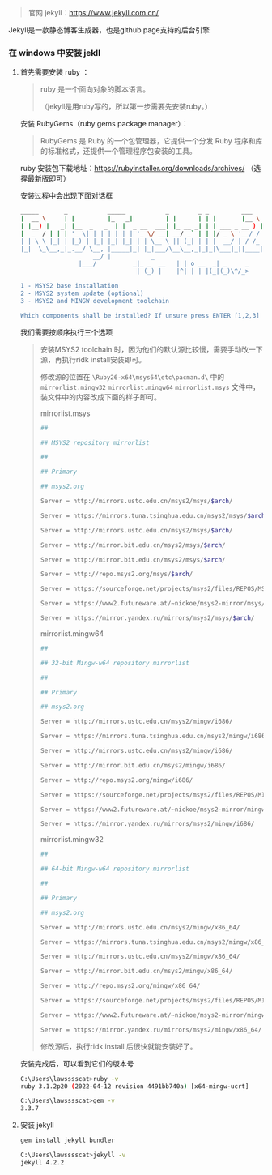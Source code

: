 > 官网 jekyll：<https://www.jekyll.com.cn/>

Jekyll是一款静态博客生成器，也是github page支持的后台引擎

### 在 windows 中安装 jekll


1. 首先需要安装 ruby ：

    >ruby 是一个面向对象的脚本语言。
    >
    >（jekyll是用ruby写的，所以第一步需要先安装ruby。）

    安装 RubyGems（ruby gems package manager）：

    >RubyGems 是 Ruby 的一个包管理器，它提供一个分发 Ruby 程序和库的标准格式，还提供一个管理程序包安装的工具。

    ruby 安装包下载地址：<https://rubyinstaller.org/downloads/archives/> （选择最新版即可）

    安装过程中会出现下面对话框

    ```bash
    _____       _           _____           _        _ _         ___
    |  __ \     | |         |_   _|         | |      | | |       |__ \
    | |__) |   _| |__  _   _  | |  _ __  ___| |_ __ _| | | ___ _ __ ) |
    |  _  / | | | '_ \| | | | | | | '_ \/ __| __/ _` | | |/ _ \ '__/ /
    | | \ \ |_| | |_) | |_| |_| |_| | | \__ \ || (_| | | |  __/ | / /_
    |_|  \_\__,_|_.__/ \__, |_____|_| |_|___/\__\__,_|_|_|\___|_||____|
                        __/ |           _
                    |___/          _|_ _  __   | | o __  _| _     _
                                    | (_) |    |^| | | |(_|(_)\^/_>

    1 - MSYS2 base installation
    2 - MSYS2 system update (optional)
    3 - MSYS2 and MINGW development toolchain

    Which components shall be installed? If unsure press ENTER [1,2,3]
    ```

    我们需要按顺序执行三个选项

    > 安装MSYS2 toolchain 时，因为他们的默认源比较慢，需要手动改一下源，再执行ridk install安装即可。
    > 
    > 修改源的位置在 `\Ruby26-x64\msys64\etc\pacman.d\` 中的 `mirrorlist.mingw32` `mirrorlist.mingw64` `mirrorlist.msys` 文件中，装文件中的内容改成下面的样子即可。
    >
    >mirrorlist.msys
    >```bash
    >##
    >
    >## MSYS2 repository mirrorlist
    >
    >##
    >
    >## Primary
    >
    >## msys2.org
    >
    >Server = http://mirrors.ustc.edu.cn/msys2/msys/$arch/
    >
    >Server = https://mirrors.tuna.tsinghua.edu.cn/msys2/msys/$arch/
    >
    >Server = http://mirrors.ustc.edu.cn/msys2/msys/$arch/
    >
    >Server = http://mirror.bit.edu.cn/msys2/msys/$arch/
    >
    >Server = http://mirror.bit.edu.cn/msys2/msys/$arch/
    >
    >Server = http://repo.msys2.org/msys/$arch/
    >
    >Server = https://sourceforge.net/projects/msys2/files/REPOS/MSYS2/$arch/
    >
    >Server = https://www2.futureware.at/~nickoe/msys2-mirror/msys/$arch/
    >
    >Server = https://mirror.yandex.ru/mirrors/msys2/msys/$arch/
    >```
    >mirrorlist.mingw64
    >```bash
    >##
    >
    >## 32-bit Mingw-w64 repository mirrorlist
    >
    >##
    >
    >## Primary
    >
    >## msys2.org
    >
    >Server = http://mirrors.ustc.edu.cn/msys2/mingw/i686/
    >
    >Server = https://mirrors.tuna.tsinghua.edu.cn/msys2/mingw/i686/
    >
    >Server = http://mirrors.ustc.edu.cn/msys2/mingw/i686/
    >
    >Server = http://mirror.bit.edu.cn/msys2/mingw/i686/
    >
    >Server = http://repo.msys2.org/mingw/i686/
    >
    >Server = https://sourceforge.net/projects/msys2/files/REPOS/MINGW/i686/
    >
    >Server = https://www2.futureware.at/~nickoe/msys2-mirror/mingw/i686/
    >
    >Server = https://mirror.yandex.ru/mirrors/msys2/mingw/i686/
    >```
    >mirrorlist.mingw32
    >```bash
    >##
    >
    >## 64-bit Mingw-w64 repository mirrorlist
    >
    >##
    >
    >## Primary
    >
    >## msys2.org
    >
    >Server = http://mirrors.ustc.edu.cn/msys2/mingw/x86_64/
    >
    >Server = https://mirrors.tuna.tsinghua.edu.cn/msys2/mingw/x86_64/
    >
    >Server = http://mirrors.ustc.edu.cn/msys2/mingw/x86_64/
    >
    >Server = http://mirror.bit.edu.cn/msys2/mingw/x86_64/
    >
    >Server = http://repo.msys2.org/mingw/x86_64/
    >
    >Server = https://sourceforge.net/projects/msys2/files/REPOS/MINGW/x86_64/
    >
    >Server = https://www2.futureware.at/~nickoe/msys2-mirror/mingw/x86_64/
    >
    >Server = https://mirror.yandex.ru/mirrors/msys2/mingw/x86_64/
    >```
    >修改源后，执行ridk install 后很快就能安装好了。
    >

    安装完成后，可以看到它们的版本号

    ```bash
    C:\Users\lawsssscat>ruby -v
    ruby 3.1.2p20 (2022-04-12 revision 4491bb740a) [x64-mingw-ucrt]

    C:\Users\lawsssscat>gem -v
    3.3.7
    ```

2. 安装 jekyll

    ```bash
    gem install jekyll bundler 
    ```

    ```bash
    C:\Users\lawsssscat>jekyll -v
    jekyll 4.2.2
    ```
